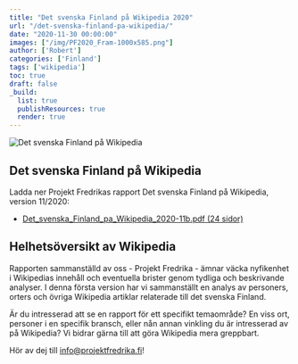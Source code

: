 ```yaml
---
title: "Det svenska Finland på Wikipedia 2020"
url: "/det-svenska-finland-pa-wikipedia/"
date: "2020-11-30 00:00:00"
images: ["/img/PF2020_Fram-1000x585.png"]
author: ['Robert']
categories: ['Finland']
tags: ['wikipedia']
toc: true
draft: false
_build:
  list: true
  publishResources: true
  render: true
---
```


![Det svenska Finland på Wikipedia](/img/PF2020_Fram-1000x585.png)


## Det svenska Finland på Wikipedia

Ladda ner Projekt Fredrikas rapport Det svenska Finland på Wikipedia, version 11/2020:

* [Det\_svenska\_Finland\_pa\_Wikipedia\_2020-11b.pdf (24 sidor)
](/2020/12/Det_svenska_Finland_pa_Wikipedia_2020-11b.pdf)

## Helhetsöversikt av Wikipedia

Rapporten sammanställd av oss - Projekt Fredrika - ämnar väcka nyfikenhet i Wikipedias innehåll och eventuella brister genom tydliga och beskrivande analyser. I denna första version har vi sammanställt en analys av personers, orters och övriga Wikipedia artiklar relaterade till det svenska Finland.

Är du intresserad att se en rapport för ett specifikt temaområde? En viss ort, personer i en specifik bransch, eller nån annan vinkling du är intresserad av på Wikipedia? Vi bidrar gärna till att göra Wikipedia mera greppbart.

Hör av dej till [info@projektfredrika.fi](mailto:info@projektfredrika.fi)!
